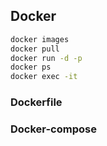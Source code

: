 
## Docker

``` bash
docker images
docker pull 
docker run -d -p 
docker ps
docker exec -it 
```

### Dockerfile

### Docker-compose